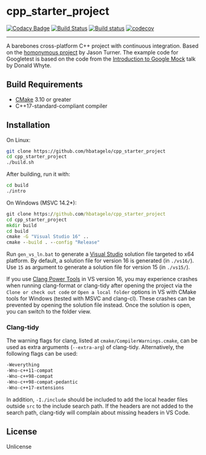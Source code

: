 # cpp_starter_project

[![Codacy Badge](https://api.codacy.com/project/badge/Grade/700a7eed3d8340acbbeb7a495c123a33)](https://app.codacy.com/app/hbatagelo/cpp_starter_project?utm_source=github.com&utm_medium=referral&utm_content=hbatagelo/cpp_starter_project&utm_campaign=Badge_Grade_Dashboard) [![Build Status](https://travis-ci.org/hbatagelo/cpp_starter_project.svg?branch=master)](https://travis-ci.org/hbatagelo/cpp_starter_project) [![Build status](https://ci.appveyor.com/api/projects/status/66fs8jswu3760qak?svg=true)](https://ci.appveyor.com/project/hbatagelo/cpp-starter-project) [![codecov](https://codecov.io/gh/hbatagelo/cpp_starter_project/branch/master/graph/badge.svg)](https://codecov.io/gh/hbatagelo/cpp_starter_project)

---------
A barebones cross-platform C++ project with continuous integration. Based on the [homonymous project](https://github.com/lefticus/cpp_starter_project) by Jason Turner. The example code for Googletest is based on the code from the [Introduction to Google Mock](http://donsoft.io/gmock-presentation/) talk by Donald Whyte.

## Build Requirements

*   [CMake](https://cmake.org) 3.10 or greater
*   C++17-standard-compliant compiler

## Installation

On Linux:

```sh
git clone https://github.com/hbatagelo/cpp_starter_project
cd cpp_starter_project
./build.sh
```

After building, run it with:

```sh
cd build
./intro
```

On Windows (MSVC 14.2*):

```bat
git clone https://github.com/hbatagelo/cpp_starter_project
cd cpp_starter_project
mkdir build
cd build
cmake -G "Visual Studio 16" ..
cmake --build . --config "Release"
```

Run `gen_vs_ln.bat` to generate a [Visual Studio](https://visualstudio.microsoft.com/vs/) solution file targeted to x64 platform. By default, a solution file for version 16 is generated (in `./vs16/`). Use `15` as argument to generate a solution file for version 15 (in `./vs15/`).

If you use [Clang Power Tools](https://clangpowertools.com/download.html) in VS version 16, you may experience crashes when running clang-format or clang-tidy after opening the project via the `Clone or check out code` or `Open a local folder` options in VS with CMake tools for Windows (tested with MSVC and clang-cl). These crashes can be prevented by opening the solution file instead. Once the solution is open, you can switch to the folder view.

### Clang-tidy

The warning flags for clang, listed at ``cmake/CompilerWarnings.cmake``, can be used as extra arguments (`--extra-arg`) of clang-tidy. Alternatively, the following flags can be used:

```sh
-Weverything
-Wno-c++11-compat
-Wno-c++98-compat
-Wno-c++98-compat-pedantic
-Wno-c++17-extensions
```

In addition, `-I./include` should be included to add the local header files outside `src` to the include search path. If the headers are not added to the search path, clang-tidy will complain about missing headers in VS Code.

## License

Unlicense
